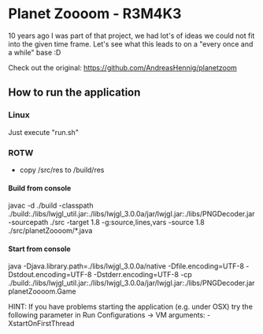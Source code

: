 # Planet Zoooom - R3M4K3

10 years ago I was part of that project, we had lot's of ideas we could not fit into the given time frame. Let's see what this leads to on a "every once and a while" base :D

Check out the original: https://github.com/AndreasHennig/planetzoom

## How to run the application

### Linux
Just execute "run.sh"

### ROTW
- copy /src/res to /build/res

#### Build from console
javac -d ./build -classpath ./build:./libs/lwjgl_util.jar:./libs/lwjgl_3.0.0a/jar/lwjgl.jar:./libs/PNGDecoder.jar -sourcepath ./src -target 1.8 -g:source,lines,vars -source 1.8 ./src/planetZoooom/*.java

#### Start from console
java -Djava.library.path=./libs/lwjgl_3.0.0a/native -Dfile.encoding=UTF-8 -Dstdout.encoding=UTF-8 -Dstderr.encoding=UTF-8 -cp ./build:./libs/lwjgl_util.jar:./libs/lwjgl_3.0.0a/jar/lwjgl.jar:./libs/PNGDecoder.jar planetZoooom.Game

HINT: If you have problems starting the application (e.g. under OSX) try the following parameter in Run Configurations -> VM arguments: -XstartOnFirstThread
